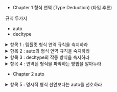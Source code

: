 - Chapter 1 형식 연역 (Type Deduction) (타입 추론)

규칙 두가지
- auto
- decltype

<details>
<summary>항목 1 : 템플릿 형식 연역 규칙을 숙지하라</summary>

auto는 템플릿에 대한 형식 연역 기반 작품

```cpp
template<typename T>
void f(ParamType param);
f(expr);
```

- 경우 1 : ParamType 이 포인터 또는 참조 형식이지만 보편 참조는 아님

```cpp
template<typename T>
void f(T& param);
int x = 27;
const int cx = x;
const int& rx = x;

f(x); // T : int, param : int&
f(cx); // T : const int, param : int&
f(rx); // T : const int, param : int&
```

```cpp
template<typename T>
void f(const T& param);
int x = 27;
const int cx = x;
const int& rx = x;

f(x); // T : int, param : int&
f(cx); // T : int, param : int&
f(rx); // T : int, param : int&
```

```cpp
template<typename T>
void f(T* param);
int x = 27;
const int* px = &x;

f(&x); // T : int, param : int*
f(px); // T : const int, param : const int*
```

경우 2 : ParamType이 보편참조임

```cpp
template<typename T>
void f(T&& param);
int x = 27;
const int cx = x;
const int& rx = x;

f(x); // T : int&, param : int&
f(cx); // T : const int&, param : int&
f(rx); // T : const int&, param : int&
f(27); // T : int, param : int&&
```

경우 3 : ParamType이 포인터도 아니고 참조도 아님

```cpp
template<typename T>
void f(T param);
int x = 27;
const int cx = x;
const int& rx = x;

f(x); // T : int, param : int
f(cx); // T : int, param : int
f(rx); // T : int, param : int

const char* const ptr = "string";
f(ptr) // const char*

```
배열 인수
```cpp
template<typename T>
void f(T& param);
f(name) // name은 배열

template<typename T, std::size_t N>
constexpr std::size_t arraySize ( T(&)[N]) noexcept
{
    return N;
}

```
함수 인수
```cpp
void someFunc(int, double);

template<typename T>
void f1(T param);

template<typename T>
void f2(T& param);
f1(someFunc); // void(*)(int, double)
f2(someFunc); // void(&)(int, double)

```

- 템플릿 형식 연역 도중에 참조 형식의 인수들은 비참조로 취급, 참조성 무시

- 보편 참조 매개변수에 대해 lvalue들은 특별하게 취급된다

- 값 전달 방식의 매개변수에 대한 형식 연역 과정에서 const 또는 volatile 인수는 비 const, 비 volatile 인수로 취급

- 템플릿 형식 연역과정에서 배열이나 함수 이름에 해당하는 인수는 포인터로 붕괴한다(decay). 단, 그런 인수가 참조를 초기화하는데 쓰이는 경우에는 포인터로 붕괴하지 않는다. 

</details>

<details>
<summary>항목 2 : auto의 형식 연역 규칙을 숙지하라</summary>

템플릿 타입추론과 동일, 하지만 유니폼 초기화에서 달라진다.

```cpp
int x3 = {27}
int x4{27} // 2014에서 int로 되게 고쳐짐
```
템플릿 타입추론과의 차이점은 `std::initializer_list`


함수 반환타입이나 람다 매개변수에 쓰인 auto는 템플릿 타입추론 규칙이 적용

</details>

<details>
<summary>항목 3 : decltype의 작동 방식을 숙지하라</summary>

`decltype(expresion)`

함수 반환타입이 매개변수 타입들에 의존하는 함수 템플릿을 선언할 때 주로 쓰임.

```cpp
template<typename Container, typename Index>
decltype(auto) authAndAccess(Container&& c, Index i)
{
    authenticateUser();
    return std::forward<Container>(c)[i];
}
```

- decltype(auto)인 이유 : index타입인 경우 왼값 참조 타입이여야하는데 auto인경우 그냥 타입으로 된다.
- std::forward<Container> : 오른값도 받아들일 수 있도록 했다.

괄호 하나 차이로 바뀔 수 있으므로 decltype(auto)는 주의깊게 사용하자

```cpp
decltype(auto) f1()
{
    int x = 0;
    return x;   // int
}

decltype(auto) f2()
{
    int x = 0;
    return (x); // int&
}
```

</details>

<details>
<summary>항목 4 : 연역된 형식을 파악하는 방법을 알아두라</summary>

컴파일러가 추론하는 타입을 IDE를 통해 파악하지만, 정확하지 않을 수 있기에 C++의 타입추론규칙들을 제대로 이해하자.


</details>

- Chapter 2 auto

<details>
<summary>항목 5 : 명시적 형식 선언보다는 auto를 선호하라</summary>

명시적으로 표현시 불일치가 일어 날 수 있는데(정확하게 알지 못하기 때문에),
auto는 형식 불일치가 발생하는 경우가 거의 없다. 타입추론에 대해 정확하게 알고 있다면 auto를 쓰면 리펙터링에도 편하다. 가독성이 좋아지고 타자도 적어진다.

단 정확하게 타입은 알고 쓰자.


</details>